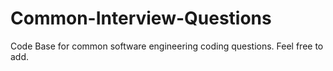 # Common-Interview-Questions

Code Base for common software engineering coding questions. Feel free to add.
